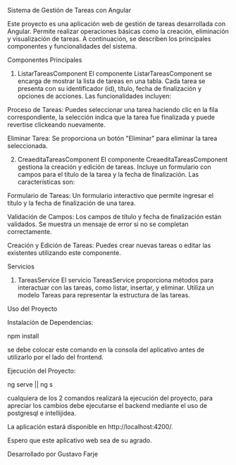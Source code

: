 Sistema de Gestión de Tareas con Angular

Este proyecto es una aplicación web de gestión de tareas desarrollada con Angular. Permite realizar operaciones básicas como la creación, eliminación y visualización de tareas. A continuación, se describen los principales componentes y funcionalidades del sistema.

Componentes Principales
1. ListarTareasComponent
El componente ListarTareasComponent se encarga de mostrar la lista de tareas en una tabla. Cada tarea se presenta con su identificador (id), título, fecha de finalización y opciones de acciones. Las funcionalidades incluyen:

Proceso de Tareas: Puedes seleccionar una tarea haciendo clic en la fila correspondiente, la selección indica que la tarea fue finalizada y puede revertise clickeando nuevamente.

Eliminar Tarea: Se proporciona un botón "Eliminar" para eliminar la tarea seleccionada.

2. CreaeditaTareasComponent
El componente CreaeditaTareasComponent gestiona la creación y edición de tareas. Incluye un formulario con campos para el título de la tarea y la fecha de finalización. Las características son:

Formulario de Tareas: Un formulario interactivo que permite ingresar el título y la fecha de finalización de una tarea.

Validación de Campos: Los campos de título y fecha de finalización están validados. Se muestra un mensaje de error si no se completan correctamente.

Creación y Edición de Tareas: Puedes crear nuevas tareas o editar las existentes utilizando este componente.

Servicios
1. TareasService
El servicio TareasService proporciona métodos para interactuar con las tareas, como listar, insertar,  y eliminar. Utiliza un modelo Tareas para representar la estructura de las tareas.

Uso del Proyecto

Instalación de Dependencias:

npm install

se debe colocar este comando en la consola del aplicativo antes de utilizarlo por el lado del frontend.

Ejecución del Proyecto:

ng serve    || ng s

cualquiera de los 2 comandos realizará la ejecución del proyecto, para apreciar los cambios debe ejecutarse el backend mediante el uso de postgresql e intellijidea.

La aplicación estará disponible en http://localhost:4200/.

Espero que este aplicativo web sea de su agrado.

Desarrollado por Gustavo Farje
